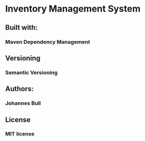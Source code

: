 # Inventory Management System

## Built with:
### Maven Dependency Management

## Versioning
### Semantic Versioning

## Authors:
### Johannes Bull

## License
### MIT license
